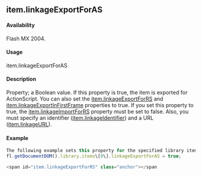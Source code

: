 ## item.linkageExportForAS

#### Availability

Flash MX 2004.

#### Usage

item.linkageExportForAS

#### Description

Property; a Boolean value. If this property is true, the item is exported for ActionScript. You can also set the
[item.linkageExportForRS](../Item_object/item8.md) and [item.linkageExportInFirstFrame](../Item_object/item9.md) properties to true.
If you set this property to true, the [item.linkageImportForRS](../Item_object/item11.md) property must be set to false. Also, you must specify an identifier ([item.linkageIdentifier](../Item_object/item10.md)) and a URL ([item.linkageURL](../Item_object/item12.md)).

#### Example

```javascript
The following example sets this property for the specified library item:
fl.getDocumentDOM().library.items\[0\].linkageExportForAS = true;

<span id="item.linkageExportForRS" class="anchor"></span
```